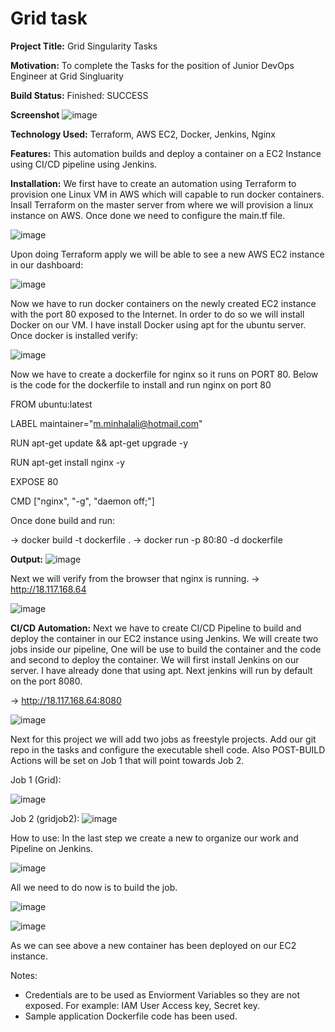 # Grid task

**Project Title:**
Grid Singularity Tasks

**Motivation:**
To complete the Tasks for the position of Junior DevOps Engineer at Grid Singluarity

**Build Status:**
Finished: SUCCESS

**Screenshot**
![image](https://user-images.githubusercontent.com/46167355/123520502-7e8f7200-d6ca-11eb-9edf-674939a658c8.png)

**Technology Used:**
Terraform, AWS EC2, Docker, Jenkins, Nginx 

**Features:**
This automation builds and deploy a container on a EC2 Instance using CI/CD pipeline using Jenkins.

**Installation:**
We first have to create an automation using Terraform to provision one Linux VM in AWS which will capable to run docker containers.
Insall Terraform on the master server from where we will provision a linux instance on AWS. Once done we need to configure the main.tf file. 

![image](https://user-images.githubusercontent.com/46167355/123520682-3de42880-d6cb-11eb-9958-29283f5651f1.png)

Upon doing Terraform apply we will be able to see a new AWS EC2 instance in our dashboard:

![image](https://user-images.githubusercontent.com/46167355/123520737-8bf92c00-d6cb-11eb-9e61-85667351b15f.png)

Now we have to run docker containers on the newly created EC2 instance with the port 80 exposed to the Internet. In order to do so we will install Docker on our VM. I have install Docker using apt for the ubuntu server. Once docker is installed verify:

![image](https://user-images.githubusercontent.com/46167355/123520821-2a858d00-d6cc-11eb-8888-f72cfa706d0e.png)

Now we have to create a dockerfile for nginx so it runs on PORT 80. Below is the code for the dockerfile to install and run nginx on port 80


FROM ubuntu:latest

LABEL maintainer="m.minhalali@hotmail.com"

RUN apt-get update && apt-get upgrade -y

RUN apt-get install nginx -y

EXPOSE 80

CMD ["nginx", "-g", "daemon off;"]


Once done build and run:

-> docker build -t dockerfile .
-> docker run -p 80:80 -d dockerfile

**Output:**
![image](https://user-images.githubusercontent.com/46167355/123520954-08403f00-d6cd-11eb-9c16-0497b7fab4fa.png)

Next we will verify from the browser that nginx is running. 
-> http://18.117.168.64

![image](https://user-images.githubusercontent.com/46167355/123520984-332a9300-d6cd-11eb-9c1a-a62001858c89.png)

**CI/CD Automation:**
Next we have to create CI/CD Pipeline to build and deploy the container in our EC2 instance using Jenkins. We will create two jobs inside our pipeline, One will be use to build the container and the code and second to deploy the container. We will first install Jenkins on our server. I have already done that using apt. Next jenkins will run by default on the port 8080.

-> http://18.117.168.64:8080

![image](https://user-images.githubusercontent.com/46167355/123521111-0aef6400-d6ce-11eb-9d6a-7f690378ac66.png)

Next for this project we will add two jobs as freestyle projects. Add our git repo in the tasks and configure the executable shell code. Also POST-BUILD Actions will be set on Job 1 that will point towards Job 2. 

Job 1 (Grid):

![image](https://user-images.githubusercontent.com/46167355/123521247-e8aa1600-d6ce-11eb-810b-ec04f7f85bdb.png)

Job 2 (gridjob2):
![image](https://user-images.githubusercontent.com/46167355/123521260-feb7d680-d6ce-11eb-886e-21741abf820b.png)

How to use:
In the last step we create a new to organize our work and Pipeline on Jenkins. 

![image](https://user-images.githubusercontent.com/46167355/123521300-3c1c6400-d6cf-11eb-9b2b-a607abdda1d2.png)

All we need to do now is to build the job.

![image](https://user-images.githubusercontent.com/46167355/123521337-7be34b80-d6cf-11eb-9ef1-7a61b6c26186.png)


![image](https://user-images.githubusercontent.com/46167355/123521359-9caba100-d6cf-11eb-97e6-e25e4328d079.png)

As we can see above a new container has been deployed on our EC2 instance. 

Notes: 
- Credentials are to be used as Enviorment Variables so they are not exposed. For example: IAM User Access key, Secret key.
- Sample application Dockerfile code has been used. 


